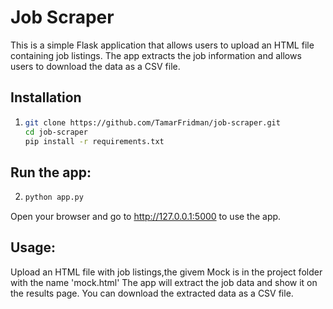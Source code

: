   
# Job Scraper

This is a simple Flask application that allows users to upload an HTML file containing job listings. The app extracts the job information and allows users to download the data as a CSV file.

## Installation
1.
   ```bash
   git clone https://github.com/TamarFridman/job-scraper.git
   cd job-scraper
   pip install -r requirements.txt

## Run the app:
2.
   ```bash
   python app.py

Open your browser and go to http://127.0.0.1:5000 to use the app.

## Usage:
Upload an HTML file with job listings,the givem Mock is in the project folder with the name 'mock.html'
The app will extract the job data and show it on the results page.
You can download the extracted data as a CSV file.
